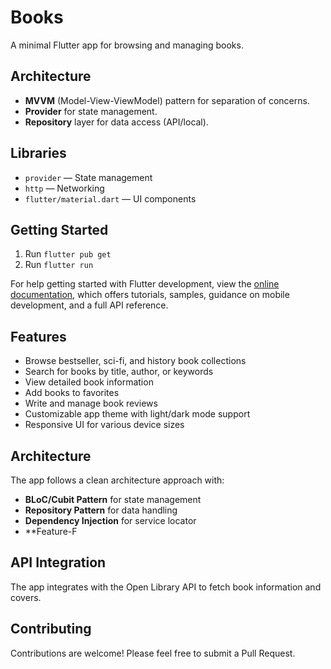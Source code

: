 # Books

A minimal Flutter app for browsing and managing books.

## Architecture

- **MVVM** (Model-View-ViewModel) pattern for separation of concerns.
- **Provider** for state management.
- **Repository** layer for data access (API/local).

## Libraries

- `provider` — State management
- `http` — Networking
- `flutter/material.dart` — UI components

## Getting Started

1. Run `flutter pub get`
2. Run `flutter run`

For help getting started with Flutter development, view the
[online documentation](https://docs.flutter.dev/), which offers tutorials,
samples, guidance on mobile development, and a full API reference.

## Features

- Browse bestseller, sci-fi, and history book collections
- Search for books by title, author, or keywords
- View detailed book information
- Add books to favorites
- Write and manage book reviews
- Customizable app theme with light/dark mode support
- Responsive UI for various device sizes

## Architecture

The app follows a clean architecture approach with:
- **BLoC/Cubit Pattern** for state management
- **Repository Pattern** for data handling
- **Dependency Injection** for service locator
- **Feature-F

## API Integration

The app integrates with the Open Library API to fetch book information and covers.

## Contributing

Contributions are welcome! Please feel free to submit a Pull Request.
